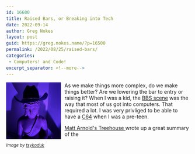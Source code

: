 ```yaml
---
id: 16600
title: Raised Bars, or Breaking into Tech
date: 2022-09-14
author: Greg Nokes
layout: post
guid: https://greg.nokes.name/?p=16500
permalink: /2022/08/25/raised-bars/
categories:
 - Computers! and Code!
excerpt_separator: <!--more-->
---
```


<div style="float: left; padding: 0 10px 10px 0;"><img src="/binaries/2022/08/buddha_bud.jpeg" width="150" alt="purple lit buddha with a black cowboy hat"><br />
<sub><i>Image by <a href="https://twitter.com/tsykoduk">tsykoduk</a></i></sub></div>

As we make things more complex, do we make things better? Are we lowering the bar to entry or raising it? When I was a kid, the [BBS scene](http://textfiles.com/bbs/) was the way that most of us got into computers. That required a lot. I was very privliged to be able to have a [C64](https://en.wikipedia.org/wiki/Commodore_64) when I was a pre-teen.


[Matt Arnold's Treehouse
](https://piusbird.space/wordpress/2022/09/what-have-we-lost/) wrote up a great summary of the 